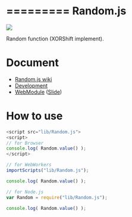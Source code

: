 =========
Random.js
=========

![](https://travis-ci.org/uupaa/Random.js.png)

Random function (XORShift implement).

# Document

- [Random.js wiki](https://github.com/uupaa/Random.js/wiki/Random)
- [Development](https://github.com/uupaa/WebModule/wiki/Development)
- [WebModule](https://github.com/uupaa/WebModule) ([Slide](http://uupaa.github.io/Slide/slide/WebModule/index.html))


# How to use

```js
<script src="lib/Random.js">
<script>
// for Browser
console.log( Random.value() );
</script>
```

```js
// for WebWorkers
importScripts("lib/Random.js");

console.log( Random.value() );
```

```js
// for Node.js
var Random = require("lib/Random.js");

console.log( Random.value() );
```

